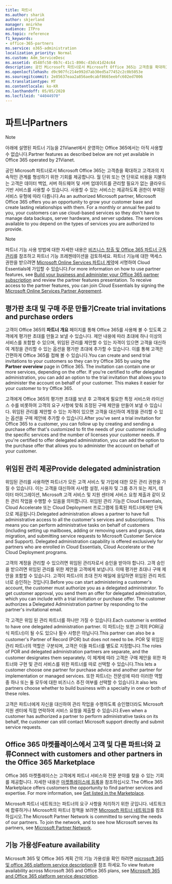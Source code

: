 ```yaml
---
title: 파트너
ms.author: sharik
author: skjerland
manager: mnirkhe
audience: ITPro
ms.topic: reference
f1_keywords:
- office-365-partners
ms.service: o365-administration
localization_priority: Normal
ms.custom: Adm_ServiceDesc
ms.assetid: 4548fc58-0b7c-41c1-890c-d3dc41d24c64
description: 공인 Microsoft 파트너로서 Microsoft Office 365는 고객층을 확대하고 고객과의 지속적인 관계를 형성하기 위한 기회를 제공합니다. 월 단위 또는 연 단위로 비용을 지불하는 고객은 데이터 백업, 서버 하드웨어 및 서버 업데이트를 관리할 필요가 없는 클라우드 기반 서비스를 사용할 수 있습니다. 사용할 수 있는 서비스는 제공하도록 권한이 부여된 서비스 유형에 따라 다릅니다.
ms.openlocfilehash: d9c907fc214e992d7ab30ed5a77452c2c0b5053e
ms.sourcegitcommit: 2e85637eaa2a856ae0cabf8665eebfc602ed7006
ms.translationtype: MT
ms.contentlocale: ko-KR
ms.lasthandoff: 05/05/2020
ms.locfileid: "44044970"
---
```

# <a name="partners"></a><span data-ttu-id="aeb42-105">파트너</span><span class="sxs-lookup"><span data-stu-id="aeb42-105">Partners</span></span>

> [!NOTE]
> <span data-ttu-id="aeb42-106">아래에 설명된 파트너 기능을 21Vianet에서 운영하는 Office 365에서는 아직 사용할 수 없습니다.</span><span class="sxs-lookup"><span data-stu-id="aeb42-106">Partner features as described below are not yet available in Office 365 operated by 21Vianet.</span></span> 
  
<span data-ttu-id="aeb42-p102">공인 Microsoft 파트너로서 Microsoft Office 365는 고객층을 확대하고 고객과의 지속적인 관계를 형성하기 위한 기회를 제공합니다. 월 단위 또는 연 단위로 비용을 지불하는 고객은 데이터 백업, 서버 하드웨어 및 서버 업데이트를 관리할 필요가 없는 클라우드 기반 서비스를 사용할 수 있습니다. 사용할 수 있는 서비스는 제공하도록 권한이 부여된 서비스 유형에 따라 다릅니다.</span><span class="sxs-lookup"><span data-stu-id="aeb42-p102">As an authorized Microsoft partner, Microsoft Office 365 offers you an opportunity to grow your customer base and create lasting relationships with them. For a monthly or annual fee paid to you, your customers can use cloud-based services so they don't have to manage data backups, server hardware, and server updates. The services available to you depend on the types of services you are authorized to provide.</span></span>
  
> [!NOTE]
> <span data-ttu-id="aeb42-p103">파트너 기능 사용 방법에 대한 자세한 내용은 [비즈니스 창출 및 Office 365 파트너 구독 관리](https://go.microsoft.com/fwlink/?LinkID=271614&amp;clcid=0x409)를 참조하고 파트너 기능 프레젠테이션을 검토하세요. 파트너 기능에 대한 액세스 권한을 받으려면 [Microsoft Online Services 파트너 계약](https://go.microsoft.com/fwlink/p/?LinkId=285473)에 서명하여 Cloud Essentials에 가입할 수 있습니다.</span><span class="sxs-lookup"><span data-stu-id="aeb42-p103">For more information on how to use partner features, see [Build your business and administer your Office 365 partner subscription](https://go.microsoft.com/fwlink/?LinkID=271614&amp;clcid=0x409) and review the partner features presentation. To receive access to the partner features, you can join Cloud Essentials by signing the [Microsoft Online Services Partner Agreement](https://go.microsoft.com/fwlink/p/?LinkId=285473).</span></span> 
  
## <a name="create-trial-invitations-and-purchase-orders"></a><span data-ttu-id="aeb42-112">평가판 초대 및 구매 주문 만들기</span><span class="sxs-lookup"><span data-stu-id="aeb42-112">Create trial invitations and purchase orders</span></span>

<span data-ttu-id="aeb42-p104">고객이 Office 365의 **파트너 개요** 페이지를 통해 Office 365를 사용해 볼 수 있도록 고객에게 평가판 초대를 만들고 보낼 수 있습니다. 제안 내용에 따라 초대에 하나 이상의 서비스를 포함할 수 있으며, 위임된 관리를 제안할 수 있는 자격이 있으면 고객을 대신하여 계정을 관리할 수 있는 옵션을 평가판 초대에 추가할 수 있습니다. 이를 통해 고객은 간편하게 Office 365를 접해 볼 수 있습니다.</span><span class="sxs-lookup"><span data-stu-id="aeb42-p104">You can create and send trial invitations to your customers so they can try Office 365 by using the **Partner overview** page in Office 365. The invitation can contain one or more services, depending on the offer. If you're certified to offer delegated administration, you can add an option to the trial invitation that allows you to administer the account on behalf of your customer. This makes it easier for your customer to try Office 365.</span></span> 
  
<span data-ttu-id="aeb42-p105">고객에게 Office 365의 평가판 초대를 보낸 후 고객에게 필요한 특정 서비스와 라이선스 수를 비롯하여 고객의 요구 사항에 맞춰 조정된 구매 제안을 만들어 보낼 수 있습니다. 위임된 관리를 제안할 수 있는 자격이 있으면 고객을 대신하여 계정을 관리할 수 있는 옵션을 구매 제안에 추가할 수 있습니다.</span><span class="sxs-lookup"><span data-stu-id="aeb42-p105">After you've sent a trial invitation for Office 365 to a customer, you can follow up by creating and sending a purchase offer that's customized to fit the needs of your customer including the specific services and the number of licenses your customer needs. If you're certified to offer delegated administration, you can add the option to the purchase offer that allows you to administer the account on behalf of your customer.</span></span>
  
## <a name="provide-delegated-administration"></a><span data-ttu-id="aeb42-119">위임된 관리 제공</span><span class="sxs-lookup"><span data-stu-id="aeb42-119">Provide delegated administration</span></span>

<span data-ttu-id="aeb42-p106">위임된 관리를 사용하면 파트너가 모든 고객 서비스 및 가입에 대한 모든 관리 권한을 가질 수 있습니다. 이는 고객을 대신하여 사서함 설정, 사용자 및 그룹 추가 또는 제거, 데이터 마이그레이션, Microsoft 고객 서비스 및 지원 센터에 서비스 요청 제출과 같이 모든 관리 작업을 수행할 수 있음을 의미합니다. 위임된 관리 기능은 Cloud Essentials, Cloud Accelerate 또는 Cloud Deployment 프로그램에 등록된 파트너에게만 단독으로 제공됩니다.</span><span class="sxs-lookup"><span data-stu-id="aeb42-p106">Delegated administration allows a partner to have full administrative access to all the customer's services and subscriptions. This means you can perform administrative tasks on behalf of customers (including setting up mailboxes, adding or removing users and groups, data migration, and submitting service requests to Microsoft Customer Service and Support). Delegated administration capability is offered exclusively for partners who are enrolled in Cloud Essentials, Cloud Accelerate or the Cloud Deployment programs.</span></span>
  
<span data-ttu-id="aeb42-p107">고객의 계정을 관리할 수 있으려면 위임된 관리자로서 승인을 받아야 합니다. 고객 승인을 받으려면 위임된 관리를 위한 제안을 고객에게 보냅니다. 이때 평가판 초대나 구매 제안을 포함할 수 있습니다. 고객이 파트너의 초대 전자 메일에 응답하면 위임된 관리 파트너로 승인하는 것입니다.</span><span class="sxs-lookup"><span data-stu-id="aeb42-p107">Before you can start administering a customer's account, the customer must authorize you as a delegated administrator. To get customer approval, you send them an offer for delegated administration, which you can include with a trial invitation or purchase offer. The customer authorizes a Delegated Administration partner by responding to the partner's invitational email.</span></span>
  
<span data-ttu-id="aeb42-126">각 고객은 위임 된 관리 파트너를 하나만 가질 수 있습니다.</span><span class="sxs-lookup"><span data-stu-id="aeb42-126">Each customer is entitled to have one delegated administration partner.</span></span> <span data-ttu-id="aeb42-127">이 파트너는 또한 고객의 POR(공식 파트너)이 될 수도 있으나 필수 사항은 아닙니다.</span><span class="sxs-lookup"><span data-stu-id="aeb42-127">This partner can also be a customer's Partner of Record (POR) but does not need to be.</span></span> <span data-ttu-id="aeb42-128">POR 및 위임된 관리 파트너의 역할은 구분되며, 고객은 이들 파트너를 별도로 지정합니다.</span><span class="sxs-lookup"><span data-stu-id="aeb42-128">The roles of POR and delegated administration partners are separate, and the customer designates them separately.</span></span> <span data-ttu-id="aeb42-129">이 체계에 따라 고객은 구매 제안을 위한 파트너와 구현 및 관리 서비스를 위한 파트너를 따로 선택할 수 있습니다.</span><span class="sxs-lookup"><span data-stu-id="aeb42-129">This lets a customer choose one partner for purchase advice and another partner for implementation or managed services.</span></span> <span data-ttu-id="aeb42-130">또한 파트너는 전문성에 따라 이러한 역할 중 하나 또는 둘 모두에 대한 비즈니스 추진 여부를 선택할 수 있습니다.</span><span class="sxs-lookup"><span data-stu-id="aeb42-130">It also lets partners choose whether to build business with a specialty in one or both of these roles.</span></span>
  
<span data-ttu-id="aeb42-131">고객은 파트너에게 자신을 대신하여 관리 작업을 수행하도록 승인했더라도 Microsoft 지원 센터에 직접 연락하여 서비스 요청을 제출할 수 있습니다.</span><span class="sxs-lookup"><span data-stu-id="aeb42-131">Even when a customer has authorized a partner to perform administrative tasks on its behalf, the customer can still contact Microsoft support directly and submit service requests.</span></span>
  
## <a name="connect-with-customers-and-other-partners-in-the-office-365-marketplace"></a><span data-ttu-id="aeb42-132">Office 365 마켓플레이스에서 고객 및 다른 파트너와 교류</span><span class="sxs-lookup"><span data-stu-id="aeb42-132">Connect with customers and other partners in the Office 365 Marketplace</span></span>

<span data-ttu-id="aeb42-p109">Office 365 마켓플레이스는 고객에게 파트너 서비스와 전문 분야를 찾을 수 있는 기회를 제공합니다. 자세한 내용은 [마켓플레이스에 등록](https://go.microsoft.com/fwlink/?LinkID=272019&amp;clcid=0x409)을 참조하십시오.</span><span class="sxs-lookup"><span data-stu-id="aeb42-p109">The Office 365 Marketplace offers customers the opportunity to find partner services and expertise. For more information, see [Get listed in the Marketplace](https://go.microsoft.com/fwlink/?LinkID=272019&amp;clcid=0x409).</span></span>
  
<span data-ttu-id="aeb42-p110">Microsoft 파트너 네트워크는 파트너의 요구 사항을 처리하기 위한 곳입니다. 네트워크에 합류하거나 Microsoft의 파트너 정책을 보려면 [Microsoft 파트너 네트워크](https://go.microsoft.com/fwlink/?LinkID=272021&amp;clcid=0x409)를 참조하십시오.</span><span class="sxs-lookup"><span data-stu-id="aeb42-p110">The Microsoft Partner Network is committed to serving the needs of our partners. To join the network, and to see how Microsoft serves its partners, see [Microsoft Partner Network](https://go.microsoft.com/fwlink/?LinkID=272021&amp;clcid=0x409).</span></span>
  
## <a name="feature-availability"></a><span data-ttu-id="aeb42-137">기능 가용성</span><span class="sxs-lookup"><span data-stu-id="aeb42-137">Feature availability</span></span>

<span data-ttu-id="aeb42-138">Microsoft 365 및 Office 365 계획 간의 기능 가용성을 확인 하려면 [microsoft 365 및 office 365 platform service description](office-365-platform-service-description.md)을 참조 하세요.</span><span class="sxs-lookup"><span data-stu-id="aeb42-138">To view feature availability across Microsoft 365 and Office 365 plans, see [Microsoft 365 and Office 365 platform service description](office-365-platform-service-description.md).</span></span>
  